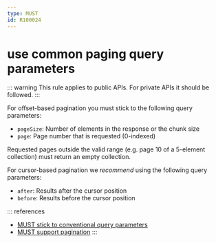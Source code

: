 ```yaml
---
type: MUST
id: R100024
---
```


# use common paging query parameters

::: warning
This rule applies to public APIs. For private APIs it should be followed.
:::

For offset-based pagination you must stick to the following query parameters:

- `pageSize`: Number of elements in the response or the chunk size
- `page`: Page number that is requested (0-indexed)

Requested pages outside the valid range (e.g. page 10 of a 5-element collection) must return an empty collection.

For cursor-based pagination we _recommend_ using the following query parameters:

- `after`: Results after the cursor position
- `before`: Results before the cursor position

::: references

- [MUST stick to conventional query parameters](R000049)
- [MUST support pagination](R100023)
  :::
